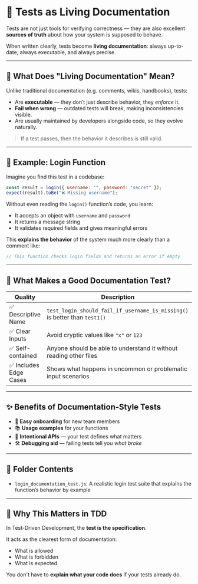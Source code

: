 # 📑 Tests as Living Documentation

Tests are not just tools for verifying correctness — they are also excellent **sources of truth** about how your system is supposed to behave.

When written clearly, tests become **living documentation**: always up-to-date, always executable, and always precise.

---

## 🧠 What Does "Living Documentation" Mean?

Unlike traditional documentation (e.g. comments, wikis, handbooks), tests:

- Are **executable** — they don’t just describe behavior, they _enforce_ it.
- **Fail when wrong** — outdated tests will break, making inconsistencies visible.
- Are usually maintained by developers alongside code, so they evolve naturally.

> If a test passes, then the behavior it describes is still valid.

---

## 💬 Example: Login Function

Imagine you find this test in a codebase:

```js
const result = login({ username: "", password: "secret" });
expect(result).toBe("❌ Missing username");
```

Without even reading the `login()` function’s code, you learn:

- It accepts an object with `username` and `password`
- It returns a message string
- It validates required fields and gives meaningful errors

This **explains the behavior** of the system much more clearly than a comment like:

```js
// This function checks login fields and returns an error if empty
```

---

## 🧪 What Makes a Good Documentation Test?

| Quality                | Description                                                                |
| ---------------------- | -------------------------------------------------------------------------- |
| ✅ Descriptive Name    | `test_login_should_fail_if_username_is_missing()` is better than `test1()` |
| ✅ Clear Inputs        | Avoid cryptic values like `"x"` or `123`                                   |
| ✅ Self-contained      | Anyone should be able to understand it without reading other files         |
| ✅ Includes Edge Cases | Shows what happens in uncommon or problematic input scenarios              |

---

## ✨ Benefits of Documentation-Style Tests

- 🧭 **Easy onboarding** for new team members
- 📚 **Usage examples** for your functions
- 💬 **Intentional APIs** — your test defines what matters
- 🛠 **Debugging aid** — failing tests tell you _what broke_

---

## 🧱 Folder Contents

- `login_documentation_test.js`: A realistic login test suite that explains the function’s behavior by example

---

## 🔁 Why This Matters in TDD

In Test-Driven Development, the **test is the specification**.

It acts as the clearest form of documentation:

- What is allowed
- What is forbidden
- What is expected

You don't have to **explain what your code does** if your tests already do.
